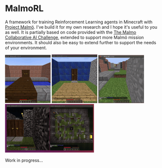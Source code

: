 # MalmoRL
A framework for training Reinforcement Learning agents in Minecraft with [Project Malmö](https://github.com/Microsoft/malmo). I've build it for my own research and I hope it's useful to you as well. It is partially based on code provided with the [The Malmo Collaborative AI Challenge](https://github.com/Microsoft/malmo-challenge), extended to support more Malmö mission environments. It should also be easy to extend further to support the needs of your environment.   

![DRQN with biased ε-greedy](pools_dqn.gif)
![DRQN with biased ε-greedy](rooms_dqn.gif)
![DRQN with biased ε-greedy](obstacles_dqn.gif)
![DRQN with biased ε-greedy](labyrinth_dqn.gif)

Work in progress...
